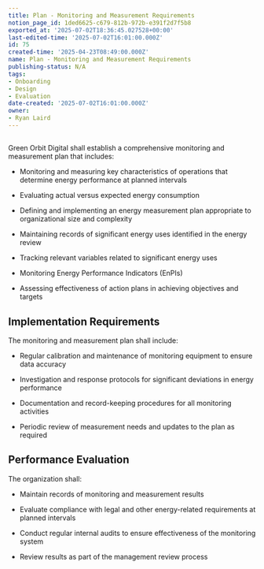```yaml
---
title: Plan - Monitoring and Measurement Requirements
notion_page_id: 1ded6625-c679-812b-972b-e391f2d7f5b8
exported_at: '2025-07-02T18:36:45.027528+00:00'
last-edited-time: '2025-07-02T16:01:00.000Z'
id: 75
created-time: '2025-04-23T08:49:00.000Z'
name: Plan - Monitoring and Measurement Requirements
publishing-status: N/A
tags:
- Onboarding
- Design
- Evaluation
date-created: '2025-07-02T16:01:00.000Z'
owner:
- Ryan Laird
---
```


<!-- Unsupported block type: table_of_contents -->

## 

Green Orbit Digital shall establish a comprehensive monitoring and measurement plan that includes:

- Monitoring and measuring key characteristics of operations that determine energy performance at planned intervals

- Evaluating actual versus expected energy consumption

- Defining and implementing an energy measurement plan appropriate to organizational size and complexity

- Maintaining records of significant energy uses identified in the energy review

- Tracking relevant variables related to significant energy uses

- Monitoring Energy Performance Indicators (EnPIs)

- Assessing effectiveness of action plans in achieving objectives and targets

## Implementation Requirements

The monitoring and measurement plan shall include:

- Regular calibration and maintenance of monitoring equipment to ensure data accuracy

- Investigation and response protocols for significant deviations in energy performance

- Documentation and record-keeping procedures for all monitoring activities

- Periodic review of measurement needs and updates to the plan as required

## Performance Evaluation

The organization shall:

- Maintain records of monitoring and measurement results

- Evaluate compliance with legal and other energy-related requirements at planned intervals

- Conduct regular internal audits to ensure effectiveness of the monitoring system

- Review results as part of the management review process